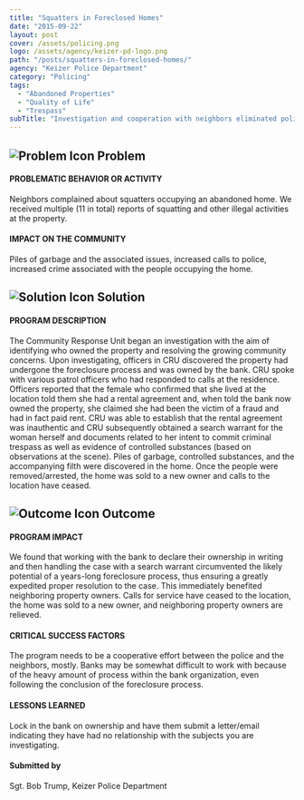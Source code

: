 ```yaml
---
title: "Squatters in Foreclosed Homes"
date: "2015-09-22"
layout: post
cover: /assets/policing.png
logo: /assets/agency/keizer-pd-logo.png
path: "/posts/squatters-in-foreclosed-homes/"
agency: "Keizer Police Department"
category: "Policing"
tags:
  - "Abandoned Properties"
  - "Quality of Life"
  - "Trespass"
subTitle: "Investigation and cooperation with neighbors eliminated police calls to a foreclosed home and increased neighborhood quality of life."
---
```


## ![Problem Icon](https://github.com/google/material-design-icons/raw/master/alert/1x_web/ic_error_outline_black_48dp.png "Problem") Problem

#### PROBLEMATIC BEHAVIOR OR ACTIVITY

Neighbors complained about squatters occupying an abandoned home. We received multiple (11 in total) reports of squatting and other illegal activities at the property.

#### IMPACT ON THE COMMUNITY

Piles of garbage and the associated issues, increased calls to police, increased crime associated with the people occupying the home.

## ![Solution Icon](https://github.com/google/material-design-icons/raw/master/action/1x_web/ic_lightbulb_outline_black_48dp.png "Solution") Solution

#### PROGRAM DESCRIPTION

The Community Response Unit began an investigation with the aim of identifying who owned the property and resolving the growing community concerns. Upon investigating, officers in CRU discovered the property had undergone the foreclosure process and was owned by the bank. CRU spoke with various patrol officers who had responded to calls at the residence. Officers reported that the female who confirmed that she lived at the location told them she had a rental agreement and, when told the bank now owned the property, she claimed she had been the victim of a fraud and had in fact paid rent. CRU was able to establish that the rental agreement was inauthentic and CRU subsequently obtained a search warrant for the woman herself and documents related to her intent to commit criminal trespass as well as evidence of controlled substances (based on observations at the scene). Piles of garbage, controlled substances, and the accompanying filth were discovered in the home. Once the people were removed/arrested, the home was sold to a new owner and calls to the location have ceased.

## ![Outcome Icon](https://github.com/google/material-design-icons/raw/master/action/1x_web/ic_view_list_black_48dp.png "Outcome") Outcome

#### PROGRAM IMPACT

We found that working with the bank to declare their ownership in writing and then handling the case with a search warrant circumvented the likely potential of a years-long foreclosure process, thus ensuring a greatly expedited proper resolution to the case. This immediately benefited neighboring property owners. Calls for service have ceased to the location, the home was sold to a new owner, and neighboring property owners are relieved.

#### CRITICAL SUCCESS FACTORS

The program needs to be a cooperative effort between the police and the neighbors, mostly. Banks may be somewhat difficult to work with because of the heavy amount of process within the bank organization, even following the conclusion of the foreclosure process.

#### LESSONS LEARNED

Lock in the bank on ownership and have them submit a letter/email indicating they have had no relationship with the subjects you are investigating.

#### Submitted by
Sgt. Bob Trump, Keizer Police Department
